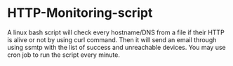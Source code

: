 # HTTP-Monitoring-script
A linux bash script will check every hostname/DNS from a file if their HTTP is alive or not by using curl command. Then it will send an email through using ssmtp with the list of success and unreachable devices. You may use cron job to run the script every minute.
